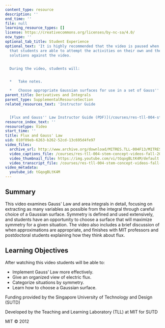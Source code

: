 ```yaml
---
content_type: resource
description: ''
end_time: ''
file: null
learning_resource_types: []
license: https://creativecommons.org/licenses/by-nc-sa/4.0/
ocw_type: ''
optional_tab_title: Student Experience
optional_text: 'It is highly recommended that the video is paused when prompted so
  that students are able to attempt the activities on their own and then check their
  solutions against the video.


  During the video, students will:


  *   Take notes.

  *   Choose appropriate Gaussian surfaces for use in a set of Gauss'' Law problems.'
parent_title: Derivatives and Integrals
parent_type: SupplementalResourceSection
related_resources_text: 'Instructor Guide


  [Flux and Gauss'' Law Instructor Guide (PDF)](/courses/res-tll-004-stem-concept-videos-fall-2013/resources/mitres_tll-004f13_flxguide)'
resource_index_text: ''
resourcetype: Video
start_time: ''
title: Flux and Gauss' Law
uid: 010f09eb-6263-b262-52cd-13c695d4fe97
video_files:
  archive_url: http://www.archive.org/download/MITRES.TLL-004F13/MITRES_TLL-004F13_flux_and_guass_law_intro_300k.mp4
  video_captions_file: /courses/res-tll-004-stem-concept-videos-fall-2013/bd6ff125aed1508a9167b3c42f9e4991_tGqogBLtK4M.vtt
  video_thumbnail_file: https://img.youtube.com/vi/tGqogBLtK4M/default.jpg
  video_transcript_file: /courses/res-tll-004-stem-concept-videos-fall-2013/55b9f22d5f3118599bb9bb70fff7514d_tGqogBLtK4M.pdf
video_metadata:
  youtube_id: tGqogBLtK4M
---
```


Summary
-------

This video examines Gauss' Law and area integrals in detail, focusing on extracting as many variables as possible from the integral through careful choice of a Gaussian surface. Symmetry is defined and used extensively, and students have an opportunity to choose a surface that will maximize symmetry for a given situation. The video also includes a brief discussion of when approximations are appropriate, and finishes with MIT professors and postdoctoral students explaining how they think about flux.

Learning Objectives
-------------------

After watching this video students will be able to:

*   Implement Gauss’ Law more effectively.
*   Give an organized view of electric flux.
*   Categorize situations by symmetry.
*   Learn how to choose a Gaussian surface.

Funding provided by the Singapore University of Technology and Design (SUTD)

Developed by the Teaching and Learning Laboratory (TLL) at MIT for SUTD

MIT © 2012

